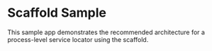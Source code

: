 # Scaffold Sample

This sample app demonstrates the recommended architecture for a process-level service locator using
the scaffold.